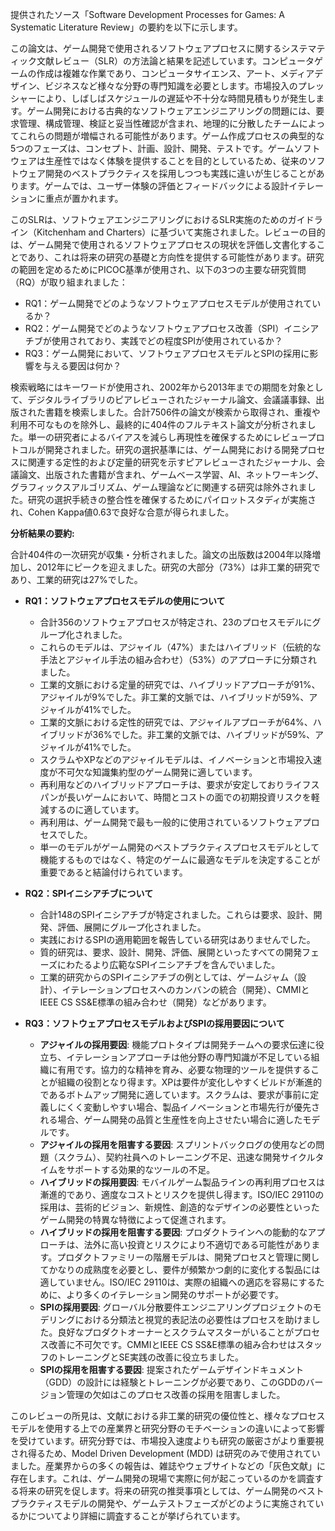 <!-- META
{"title":"Software Development Processes for Games: A Systematic Literature Review","link":"https://link.springer.com/chapter/10.1007/978-3-662-43896-1_16","media":"academic","tags":["game","engineering","review"],"short":{"en":"literature review for game engineering","ja":"ゲーム開発プロセスの総説論文"},"importance":4,"hasPage":true,"createdAt":1747894526.513,"updatedAt":1747894526.513}
META -->

提供されたソース「Software Development Processes for Games: A Systematic Literature Review」の要約を以下に示します。

この論文は、ゲーム開発で使用されるソフトウェアプロセスに関するシステマティック文献レビュー（SLR）の方法論と結果を記述しています。コンピュータゲームの作成は複雑な作業であり、コンピュータサイエンス、アート、メディアデザイン、ビジネスなど様々な分野の専門知識を必要とします。市場投入のプレッシャーにより、しばしばスケジュールの遅延や不十分な時間見積もりが発生します。ゲーム開発における古典的なソフトウェアエンジニアリングの問題には、要求管理、構成管理、検証と妥当性確認が含まれ、地理的に分散したチームによってこれらの問題が増幅される可能性があります。ゲーム作成プロセスの典型的な5つのフェーズは、コンセプト、計画、設計、開発、テストです。ゲームソフトウェアは生産性ではなく体験を提供することを目的としているため、従来のソフトウェア開発のベストプラクティスを採用しつつも実践に違いが生じることがあります。ゲームでは、ユーザー体験の評価とフィードバックによる設計イテレーションに重点が置かれます。

このSLRは、ソフトウェアエンジニアリングにおけるSLR実施のためのガイドライン（Kitchenham and Charters）に基づいて実施されました。レビューの目的は、ゲーム開発で使用されるソフトウェアプロセスの現状を評価し文書化することであり、これは将来の研究の基礎と方向性を提供する可能性があります。研究の範囲を定めるためにPICOC基準が使用され、以下の3つの主要な研究質問（RQ）が取り組まれました：
*   RQ1：ゲーム開発でどのようなソフトウェアプロセスモデルが使用されているか？
*   RQ2：ゲーム開発でどのようなソフトウェアプロセス改善（SPI）イニシアチブが使用されており、実践でどの程度SPIが使用されているか？
*   RQ3：ゲーム開発において、ソフトウェアプロセスモデルとSPIの採用に影響を与える要因は何か？

検索戦略にはキーワードが使用され、2002年から2013年までの期間を対象として、デジタルライブラリのピアレビューされたジャーナル論文、会議議事録、出版された書籍を検索しました。合計7506件の論文が検索から取得され、重複や利用不可なものを除外し、最終的に404件のフルテキスト論文が分析されました。単一の研究者によるバイアスを減らし再現性を確保するためにレビュープロトコルが開発されました。研究の選択基準には、ゲーム開発における開発プロセスに関連する定性的および定量的研究を示すピアレビューされたジャーナル、会議論文、出版された書籍が含まれ、ゲームベース学習、AI、ネットワーキング、グラフィックスアルゴリズム、ゲーム理論などに関連する研究は除外されました。研究の選択手続きの整合性を確保するためにパイロットスタディが実施され、Cohen Kappa値0.63で良好な合意が得られました。

**分析結果の要約:**

合計404件の一次研究が収集・分析されました。論文の出版数は2004年以降増加し、2012年にピークを迎えました。研究の大部分（73%）は非工業的研究であり、工業的研究は27%でした。

*   **RQ1：ソフトウェアプロセスモデルの使用について**
    *   合計356のソフトウェアプロセスが特定され、23のプロセスモデルにグループ化されました。
    *   これらのモデルは、アジャイル（47%）またはハイブリッド（伝統的な手法とアジャイル手法の組み合わせ）（53%）のアプローチに分類されました。
    *   工業的文脈における定量的研究では、ハイブリッドアプローチが91%、アジャイルが9%でした。非工業的文脈では、ハイブリッドが59%、アジャイルが41%でした。
    *   工業的文脈における定性的研究では、アジャイルアプローチが64%、ハイブリッドが36%でした。非工業的文脈では、ハイブリッドが59%、アジャイルが41%でした。
    *   スクラムやXPなどのアジャイルモデルは、イノベーションと市場投入速度が不可欠な知識集約型のゲーム開発に適しています。
    *   再利用などのハイブリッドアプローチは、要求が安定しておりライフスパンが長いゲームにおいて、時間とコストの面での初期投資リスクを軽減するのに適しています。
    *   再利用は、ゲーム開発で最も一般的に使用されているソフトウェアプロセスでした。
    *   単一のモデルがゲーム開発のベストプラクティスプロセスモデルとして機能するものではなく、特定のゲームに最適なモデルを決定することが重要であると結論付けられています。

*   **RQ2：SPIイニシアチブについて**
    *   合計148のSPIイニシアチブが特定されました。これらは要求、設計、開発、評価、展開にグループ化されました。
    *   実践におけるSPIの適用範囲を報告している研究はありませんでした。
    *   質的研究は、要求、設計、開発、評価、展開といったすべての開発フェーズにわたるより広範なSPIイニシアチブを含んでいました。
    *   工業的研究からのSPIイニシアチブの例としては、ゲームジャム（設計）、イテレーションプロセスへのカンバンの統合（開発）、CMMIとIEEE CS SS&E標準の組み合わせ（開発）などがあります。

*   **RQ3：ソフトウェアプロセスモデルおよびSPIの採用要因について**
    *   **アジャイルの採用要因**: 機能プロトタイプは開発チームへの要求伝達に役立ち、イテレーションアプローチは他分野の専門知識が不足している組織に有用です。協力的な精神を育み、必要な物理的ツールを提供することが組織の役割となり得ます。XPは要件が変化しやすくビルドが漸進的であるボトムアップ開発に適しています。スクラムは、要求が事前に定義しにくく変動しやすい場合、製品イノベーションと市場先行が優先される場合、ゲーム開発の品質と生産性を向上させたい場合に適したモデルです。
    *   **アジャイルの採用を阻害する要因**: スプリントバックログの使用などの問題（スクラム）、契約社員へのトレーニング不足、迅速な開発サイクルタイムをサポートする効果的なツールの不足。
    *   **ハイブリッドの採用要因**: モバイルゲーム製品ラインの再利用プロセスは漸進的であり、適度なコストとリスクを提供し得ます。ISO/IEC 29110の採用は、芸術的ビジョン、新規性、創造的なデザインの必要性といったゲーム開発の特異な特徴によって促進されます。
    *   **ハイブリッドの採用を阻害する要因**: プロダクトラインへの能動的なアプローチは、法外に高い投資とリスクにより不適切である可能性があります。プロダクトファミリーの階層モデルは、開発プロセスと管理に関してかなりの成熟度を必要とし、要件が頻繁かつ劇的に変化する製品には適していません。ISO/IEC 29110は、実際の組織への適応を容易にするために、より多くのイテレーション開発のサポートが必要です。
    *   **SPIの採用要因**: グローバル分散要件エンジニアリングプロジェクトのモデリングにおける分類法と視覚的表記法の必要性はプロセスを助けました。良好なプロダクトオーナーとスクラムマスターがいることがプロセス改善に不可欠です。CMMIとIEEE CS SS&E標準の組み合わせはスタッフのトレーニングとSE実践の改善に役立ちました。
    *   **SPIの採用を阻害する要因**: 提案されたゲームデザインドキュメント（GDD）の設計には経験とトレーニングが必要であり、このGDDのバージョン管理の欠如はこのプロセス改善の採用を阻害しました。

このレビューの所見は、文献における非工業的研究の優位性と、様々なプロセスモデルを使用する上での産業界と研究分野のモチベーションの違いによって影響を受けています。研究分野では、市場投入速度よりも研究の厳密さがより重要視され得るため、Model Driven Development (MDD) は研究のみで使用されていました。産業界からの多くの報告は、雑誌やウェブサイトなどの「灰色文献」に存在します。これは、ゲーム開発の現場で実際に何が起こっているのかを調査する将来の研究を促します。将来の研究の推奨事項としては、ゲーム開発のベストプラクティスモデルの開発や、ゲームテストフェーズがどのように実施されているかについてより詳細に調査することが挙げられています。